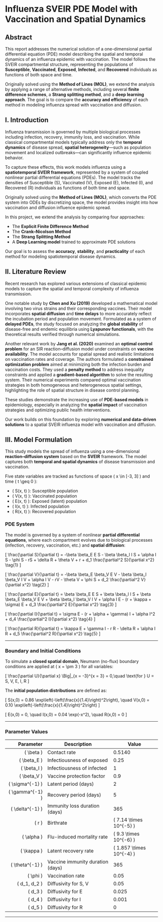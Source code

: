 # Influenza SVEIR PDE Model with Vaccination and Spatial Dynamics

## Abstract
This report addresses the numerical solution of a one-dimensional partial differential equation (PDE) model describing the spatial and temporal dynamics of an influenza epidemic with vaccination. The model follows the SVEIR compartmental structure, representing the populations of **Susceptible**, **Vaccinated**, **Exposed**, **Infected**, and **Recovered** individuals as functions of both space and time.

Originally solved using the **Method of Lines (MOL)**, we extend the analysis by applying a range of alternative methods, including several **finite difference schemes**, a **Strang splitting method**, and a **deep learning approach**. The goal is to compare the **accuracy and efficiency** of each method in modeling influenza spread with vaccination and diffusion.

## I. Introduction
Influenza transmission is governed by multiple biological processes including infection, recovery, immunity loss, and vaccination. While classical compartmental models typically address only the **temporal dynamics** of disease spread, **spatial heterogeneity**—such as population movement and localized outbreaks—can significantly influence epidemic behavior.

To capture these effects, this work models influenza using a **spatiotemporal SVEIR framework**, represented by a system of coupled nonlinear partial differential equations (PDEs). The model tracks the densities of Susceptible (S), Vaccinated (V), Exposed (E), Infected (I), and Recovered (R) individuals as functions of both time and space.

Originally solved using the **Method of Lines (MOL)**, which converts the PDE system into ODEs by discretizing space, the model provides insight into how vaccination and diffusion influence epidemic spread.

In this project, we extend the analysis by comparing four approaches:
- The **Explicit Finite Difference Method**
- The **Crank–Nicolson Method**
- The **Strang Splitting Method**
- A **Deep Learning model** trained to approximate PDE solutions

Our goal is to assess the **accuracy**, **stability**, and **practicality** of each method for modeling spatiotemporal disease dynamics.

## II. Literature Review
Recent research has explored various extensions of classical epidemic models to capture the spatial and temporal complexity of influenza transmission.

One notable study by **Chen and Xu (2019)** developed a mathematical model involving two virus strains and their corresponding vaccines. Their model incorporates **spatial diffusion** and **time delays** to more accurately reflect the incubation period and population movement. Formulated as a system of **delayed PDEs**, the study focused on analyzing the **global stability** of disease-free and endemic equilibria using **Lyapunov functionals**, with the theoretical results verified through numerical simulations.

Another relevant work by **Jang et al. (2020)** examined an **optimal control problem** for an SIR reaction–diffusion model under constraints on **vaccine availability**. The model accounts for spatial spread and realistic limitations on vaccination rates and coverage. The authors formulated a **constrained optimization problem** aimed at minimizing both the infection burden and vaccination costs. They used a **penalty method** to address inequality constraints and applied a **gradient-based algorithm** to solve the resulting system. Their numerical experiments compared optimal vaccination strategies in both homogeneous and heterogeneous spatial settings, highlighting the role of spatial structure in disease control planning.

These studies demonstrate the increasing use of **PDE-based models** in epidemiology, especially in analyzing the **spatial impact** of vaccination strategies and optimizing public health interventions.

Our work builds on this foundation by exploring **numerical and data-driven solutions** to a spatial SVEIR influenza model with vaccination and diffusion.
## III. Model Formulation

This study models the spread of influenza using a one-dimensional **reaction–diffusion system** based on the **SVEIR** framework. The model captures both **temporal and spatial dynamics** of disease transmission and vaccination.

Five state variables are tracked as functions of space \( x \in [-3, 3] \) and time \( t \geq 0 \):

- \( S(x, t) \): Susceptible population  
- \( V(x, t) \): Vaccinated population  
- \( E(x, t) \): Exposed (latent) population  
- \( I(x, t) \): Infected population  
- \( R(x, t) \): Recovered population  

### PDE System

The model is governed by a system of nonlinear **partial differential equations**, where each compartment evolves due to biological processes (infection, recovery, vaccination, etc.) and **spatial diffusion**:

\[
\frac{\partial S}{\partial t} = -\beta \beta_E E S - \beta \beta_I I S + \alpha I S - \phi S - rS + \delta R + \theta V + r + d_1 \frac{\partial^2 S}{\partial x^2} \tag{1}
\]

\[
\frac{\partial V}{\partial t} = -\beta \beta_E \beta_V E V - \beta \beta_I \beta_V I V + \alpha I V - rV - \theta V + \phi S + d_2 \frac{\partial^2 V}{\partial x^2} \tag{2}
\]

\[
\frac{\partial E}{\partial t} = \beta \beta_E E S + \beta \beta_I I S + \beta \beta_E \beta_V E V + \beta \beta_I \beta_V I V + \alpha I E - (r + \kappa + \sigma) E + d_3 \frac{\partial^2 E}{\partial x^2} \tag{3}
\]

\[
\frac{\partial I}{\partial t} = \sigma E - (r + \alpha + \gamma) I + \alpha I^2 + d_4 \frac{\partial^2 I}{\partial x^2} \tag{4}
\]

\[
\frac{\partial R}{\partial t} = \kappa E + \gamma I - r R - \delta R + \alpha I R + d_5 \frac{\partial^2 R}{\partial x^2} \tag{5}
\]

---

### Boundary and Initial Conditions

To simulate a **closed spatial domain**, Neumann (no-flux) boundary conditions are applied at \( x = \pm 3 \) for all variables:

\[
\frac{\partial U}{\partial x} \Big|_{x = -3}^{x = 3} = 0,\quad \text{for } U = S, V, E, I, R
\]

The **initial population distributions** are defined as:

\[
S(x,0) = 0.86 \exp\left(-\left(\frac{x}{1.4}\right)^2\right), \quad
V(x,0) = 0.10 \exp\left(-\left(\frac{x}{1.4}\right)^2\right)
\]

\[
E(x,0) = 0, \quad
I(x,0) = 0.04 \exp(-x^2), \quad
R(x,0) = 0
\]

---

### Parameter Values

| Parameter | Description                         | Value         |
|----------:|-------------------------------------|---------------|
| \( \beta \)      | Contact rate                         | 0.5140        |
| \( \beta_E \)    | Infectiousness of exposed            | 0.25          |
| \( \beta_I \)    | Infectiousness of infected           | 1             |
| \( \beta_V \)    | Vaccine protection factor            | 0.9           |
| \( \sigma^{-1} \) | Latent period (days)                | 2             |
| \( \gamma^{-1} \) | Recovery period (days)              | 5             |
| \( \delta^{-1} \) | Immunity loss duration (days)       | 365           |
| \( r \)          | Birthrate                            | \( 7.14 \times 10^{-5} \) |
| \( \alpha \)     | Flu-induced mortality rate           | \( 9.3 \times 10^{-6} \) |
| \( \kappa \)     | Latent recovery rate                 | \( 1.857 \times 10^{-4} \) |
| \( \theta^{-1} \)| Vaccine immunity duration (days)     | 365           |
| \( \phi \)       | Vaccination rate                     | 0.05          |
| \( d_1, d_2 \)   | Diffusivity for S, V                 | 0.05          |
| \( d_3 \)        | Diffusivity for E                    | 0.025         |
| \( d_4 \)        | Diffusivity for I                    | 0.001         |
| \( d_5 \)        | Diffusivity for R                    | 0             |
---

